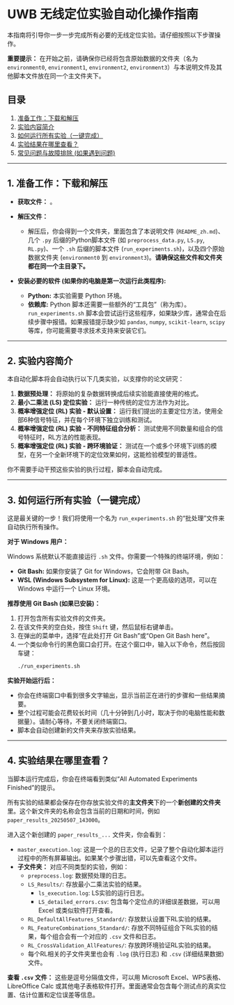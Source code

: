 # UWB 无线定位实验自动化操作指南

本指南将引导你一步一步完成所有必要的无线定位实验。请仔细按照以下步骤操作。

**重要提示：** 在开始之前，请确保你已经将包含原始数据的文件夹（名为 `environment0`, `environment1`, `environment2`, `environment3`）与本说明文件及其他脚本文件放在同一个主文件夹下。

## 目录

1.  [准备工作：下载和解压](#1-准备工作下载和解压)
2.  [实验内容简介](#2-实验内容简介)
3.  [如何运行所有实验（一键完成）](#3-如何运行所有实验一键完成)
4.  [实验结果在哪里查看？](#4-实验结果在哪里查看)
5.  [常见问题与故障排除 (如果遇到问题)](#5-常见问题与故障排除-如果遇到问题)

---

## 1. 准备工作：下载和解压

*   **获取文件：** 。
*   **解压文件：**
    *   解压后，你会得到一个文件夹，里面包含了本说明文件 (`README_zh.md`)、几个 `.py` 后缀的Python脚本文件 (如 `preprocess_data.py`, `LS.py`, `RL.py`)、一个 `.sh` 后缀的脚本文件 (`run_experiments.sh`)，以及四个原始数据文件夹 (`environment0` 到 `environment3`)。**请确保这些文件和文件夹都在同一个主目录下。**

*   **安装必要的软件 (如果你的电脑是第一次运行此类程序):**
    *   **Python:** 本实验需要 Python 环境。
    *   **依赖库:** Python 脚本还需要一些额外的“工具包”（称为库）。`run_experiments.sh` 脚本会尝试运行这些程序，如果缺少库，通常会在后续步骤中报错。如果报错提示缺少如 `pandas`, `numpy`, `scikit-learn`, `scipy` 等库，你可能需要寻求技术支持来安装它们。

---

## 2. 实验内容简介

本自动化脚本将会自动执行以下几类实验，以支撑你的论文研究：

1.  **数据预处理：** 将原始的复杂数据转换成后续实验能直接使用的格式。
2.  **最小二乘法 (LS) 定位实验：** 运行一种传统的定位方法作为对比。
3.  **概率增强定位 (RL) 实验 - 默认设置：** 运行我们提出的主要定位方法，使用全部6种信号特征，并在每个环境下独立训练和测试。
4.  **概率增强定位 (RL) 实验 - 不同特征组合分析：** 测试使用不同数量和组合的信号特征时，RL方法的性能表现。
5.  **概率增强定位 (RL) 实验 - 跨环境验证：** 测试在一个或多个环境下训练的模型，在另一个全新环境下的定位效果如何，这能检验模型的普适性。

你不需要手动干预这些实验的执行过程，脚本会自动完成。

---

## 3. 如何运行所有实验（一键完成）

这是最关键的一步！我们将使用一个名为 `run_experiments.sh` 的“批处理”文件来自动执行所有操作。

**对于 Windows 用户：**

Windows 系统默认不能直接运行 `.sh` 文件。你需要一个特殊的终端环境，例如：
*   **Git Bash:** 如果你安装了 Git for Windows，它会附带 Git Bash。
*   **WSL (Windows Subsystem for Linux):** 这是一个更高级的选项，可以在 Windows 中运行一个 Linux 环境。

**推荐使用 Git Bash (如果已安装)：**
1.  打开包含所有实验文件的文件夹。
2.  在该文件夹的空白处，按住 `Shift` 键，然后鼠标右键单击。
3.  在弹出的菜单中，选择“在此处打开 Git Bash”或“Open Git Bash here”。
4.  一个类似命令行的黑色窗口会打开。在这个窗口中，输入以下命令，然后按回车键：
    ```bash
    ./run_experiments.sh
    ```

**实验开始运行后：**
*   你会在终端窗口中看到很多文字输出，显示当前正在进行的步骤和一些结果摘要。
*   整个过程可能会花费较长时间（几十分钟到几小时，取决于你的电脑性能和数据量）。请耐心等待，不要关闭终端窗口。
*   脚本会自动创建新的文件夹来存放实验结果。

---

## 4. 实验结果在哪里查看？

当脚本运行完成后，你会在终端看到类似“All Automated Experiments Finished”的提示。

所有实验的结果都会保存在你存放实验文件的**主文件夹**下的一个**新创建的文件夹**里。这个新文件夹的名称会包含当前的日期和时间，例如 `paper_results_20250507_143000`。

进入这个新创建的 `paper_results_...` 文件夹，你会看到：

*   `master_execution.log`: 这是一个总的日志文件，记录了整个自动化脚本运行过程中的所有屏幕输出。如果某个步骤出错，可以先查看这个文件。
*   **子文件夹：** 对应不同类型的实验，例如：
    *   `preprocess.log`: 数据预处理的日志。
    *   `LS_Results/`: 存放最小二乘法实验的结果。
        *   `ls_execution.log`: LS实验的运行日志。
        *   `LS_detailed_errors.csv`: 包含每个定位点的详细误差数据，可以用 Excel 或类似软件打开查看。
    *   `RL_DefaultAllFeatures_Standard/`: 存放默认设置下RL实验的结果。
    *   `RL_FeatureCombinations_Standard/`: 存放不同特征组合下RL实验的结果，每个组合会有一个对应的 `.csv` 文件和日志。
    *   `RL_CrossValidation_AllFeatures/`: 存放跨环境验证RL实验的结果。
    *   每个RL相关的子文件夹里也会有 `.log` (执行日志) 和 `.csv` (详细结果数据) 文件。

**查看 `.csv` 文件：** 这些是逗号分隔值文件，可以用 Microsoft Excel、WPS表格、LibreOffice Calc 或其他电子表格软件打开。里面通常会包含每个测试点的真实位置、估计位置和定位误差等信息。

